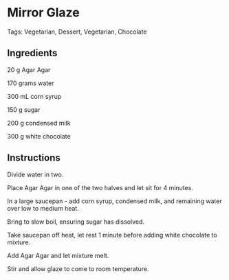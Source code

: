 # Mirror Glaze

Tags: Vegetarian, Dessert, Vegetarian, Chocolate



## Ingredients

20 g Agar Agar

170 grams water

300 mL corn syrup

150 g sugar

200 g condensed milk

300 g white chocolate



## Instructions

Divide water in two.

Place Agar Agar in one of the two halves and let sit for 4 minutes.

In a large saucepan - add corn syrup, condensed milk, and remaining water over low to medium heat.

Bring to slow boil, ensuring sugar has dissolved.

Take saucepan off heat, let rest 1 minute before adding white chocolate to mixture.

Add Agar Agar and let mixture melt.

Stir and allow glaze to come to room temperature.
